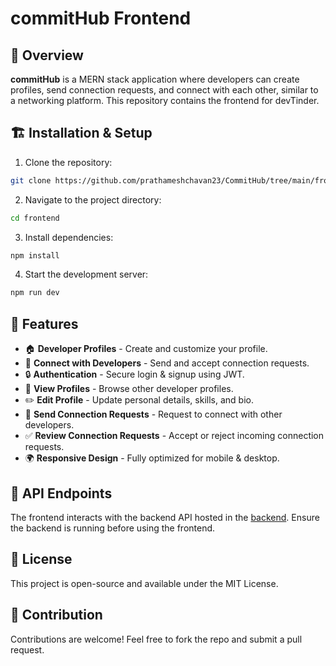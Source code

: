 # commitHub Frontend


## 🚀 Overview

**commitHub** is a MERN stack application where developers can create profiles, send connection requests, and connect with each other, similar to a networking platform. This repository contains the frontend for devTinder.

## 🏗️ Installation & Setup

1. Clone the repository:
```sh
git clone https://github.com/prathameshchavan23/CommitHub/tree/main/frontend
```
2. Navigate to the project directory:
```sh
cd frontend
```
3. Install dependencies:
```sh
npm install
```

4. Start the development server:
```sh
npm run dev
```

## 📌 Features

- 🏠 **Developer Profiles** - Create and customize your profile.
- 🤝 **Connect with Developers** - Send and accept connection requests.
- 🔒 **Authentication** - Secure login & signup using JWT.
- 👀 **View Profiles** - Browse other developer profiles.
- ✏️ **Edit Profile** - Update personal details, skills, and bio.
- 📩 **Send Connection Requests** - Request to connect with other developers.
- ✅ **Review Connection Requests** - Accept or reject incoming connection requests.
- 🌍 **Responsive Design** - Fully optimized for mobile & desktop.

## 🔧 API Endpoints

The frontend interacts with the backend API hosted in the [backend]([https://github.com/akshadjaiswal/devTinder-backend](https://github.com/prathameshchavan23/CommitHub/tree/main/backend)). Ensure the backend is running before using the frontend.

## 📜 License

This project is open-source and available under the MIT License.

## 🤝 Contribution

Contributions are welcome! Feel free to fork the repo and submit a pull request.
